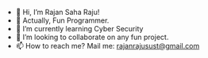 - 👋 Hi, I’m Rajan Saha Raju!
- 👀 Actually, Fun Programmer.
- 🌱 I’m currently learning Cyber Security
- 💞️ I’m looking to collaborate on any fun project.
- 📫 How to reach me? Mail me: rajanrajusust@gmail.com

<!---
Rajan-sust/Rajan-sust is a ✨ special ✨ repository because its `README.md` (this file) appears on your GitHub profile.
You can click the Preview link to take a look at your changes.
--->
